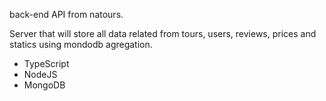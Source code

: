 back-end API from natours.

Server that will store all data related from tours, users, reviews, prices and statics using mondodb agregation.

- TypeScript
- NodeJS
- MongoDB